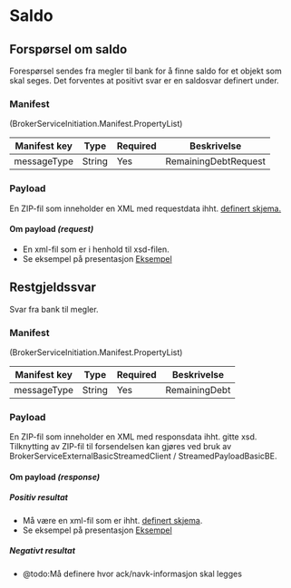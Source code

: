 # Saldo


## Forspørsel om saldo
Forespørsel sendes fra megler til bank for å finne saldo for et objekt som skal seges.
Det forventes at positivt svar er en saldosvar definert under.

### Manifest
(BrokerServiceInitiation.Manifest.PropertyList)

|Manifest key|Type|Required|Beskrivelse|
|--- |--- |--- |--- |
|messageType|String|Yes|RemainingDebtRequest|

### Payload
En ZIP-fil som inneholder en XML med requestdata ihht. [definert skjema.](../afpant-kjøpekontrakt/dsbm-1.0.0.xsd)

#### Om payload *(request)*
- En xml-fil som er i henhold til xsd-filen.
- Se eksempel på presentasjon [Eksempel](../afpant-kjøpekontrakt/examples/saldoforespoersel-request-example-xml.png)

## Restgjeldssvar
Svar fra bank til megler.

### Manifest
(BrokerServiceInitiation.Manifest.PropertyList)

|Manifest key|Type|Required|Beskrivelse|
|--- |--- |--- |--- |
|messageType|String|Yes|RemainingDebt|

### Payload
En ZIP-fil som inneholder en XML med responsdata ihht. gitte xsd.
Tilknytting av ZIP-fil til forsendelsen kan gjøres ved bruk av BrokerServiceExternalBasicStreamedClient / StreamedPayloadBasicBE.
		
#### Om payload *(response)*

##### Positiv resultat
- Må være en xml-fil som er ihht. [definert skjema](../afpant-kjøpekontrakt/xsd/dsbm-1.0.0.xsd).
- Se eksempel på presentasjon [Eksempel](../afpant-kjøpekontrakt/examples/saldoforespoersel-response-example-xml.png)

##### Negativt resultat
- @todo:Må definere hvor ack/navk-informasjon skal legges
